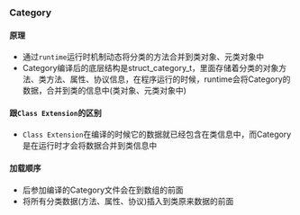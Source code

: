 ### Category

#### 原理

* 通过```runtime```运行时机制动态将分类的方法合并到类对象、元类对象中
* Category编译后的底层结构是struct_category_t，里面存储着分类的对象方法、类方法、属性、协议信息，在程序运行的时候，runtime会将Category的数据，合并到类的信息中(类对象、元类对象中)

#### 跟```Class Extension```的区别

* ```Class Extension```在编译的时候它的数据就已经包含在类信息中，而Category是在运行时才会将数据合并到类信息中

#### 加载顺序

* 后参加编译的Category文件会在到数组的前面
* 将所有分类数据(方法、属性、协议)插入到类原来数据的前面